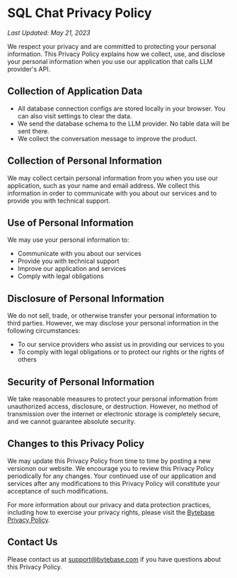 # SQL Chat Privacy Policy

*Last Updated: May 21, 2023*

We respect your privacy and are committed to protecting your personal information. This Privacy Policy explains how we collect, use, and disclose your personal information when you use our application that calls LLM provider's API.

## Collection of Application Data

* All database connection configs are stored locally in your browser. You can also visit settings to clear the data.
* We send the database schema to the LLM provider. No table data will be sent there.
* We collect the conversation message to improve the product.

## Collection of Personal Information

We may collect certain personal information from you when you use our application, such as your name and email address. We collect this information in order to communicate with you about our services and to provide you with technical support.

## Use of Personal Information

We may use your personal information to:

* Communicate with you about our services
* Provide you with technical support
* Improve our application and services
* Comply with legal obligations

## Disclosure of Personal Information

We do not sell, trade, or otherwise transfer your personal information to third parties. However, we may disclose your personal information in the following circumstances:

* To our service providers who assist us in providing our services to you
* To comply with legal obligations or to protect our rights or the rights of others

## Security of Personal Information

We take reasonable measures to protect your personal information from unauthorized access, disclosure, or destruction. However, no method of transmission over the internet or electronic storage is completely secure, and we cannot guarantee absolute security.


## Changes to this Privacy Policy

We may update this Privacy Policy from time to time by posting a new versionon our website. We encourage you to review this Privacy Policy periodically for any changes. Your continued use of our application and services after any modifications to this Privacy Policy will constitute your acceptance of such modifications.

For more information about our privacy and data protection practices, including how to exercise your privacy rights, please visit the [Bytebase Privacy Policy](https://bytebase.com/privacy).

## Contact Us

Please contact us at support@bytebase.com if you have questions about this Privacy Policy.